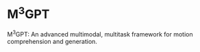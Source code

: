 # M<sup>3</sup>GPT
M<sup>3</sup>GPT: An advanced multimodal, multitask framework for motion comprehension and generation.
